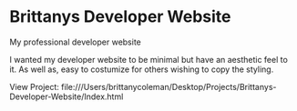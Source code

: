 # Brittanys Developer Website
 My professional developer website 
 
 I wanted my developer website to be minimal but have an aesthetic feel to it. As well as, easy to costumize for others wishing to copy the styling. 
 
 View Project: file:///Users/brittanycoleman/Desktop/Projects/Brittanys-Developer-Website/Index.html
